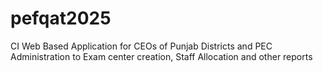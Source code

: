 # pefqat2025
CI Web Based Application for CEOs of Punjab Districts and PEC Administration to Exam center creation, Staff Allocation and other reports
